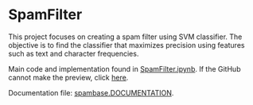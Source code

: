 # SpamFilter

This project focuses on creating a spam filter using SVM classifier. The objective is to find the classifier that maximizes precision using features such as text and character frequencies.

Main code and implementation found in [SpamFilter.ipynb](../master/SpamFilter.ipynb). If the GitHub cannot make the preview, click [here](https://nbviewer.jupyter.org/github/techshot25/SpamFilter/blob/master/SpamFilter.ipynb).

Documentation file: [spambase.DOCUMENTATION](../master/Data/spambase.DOCUMENTATION).
